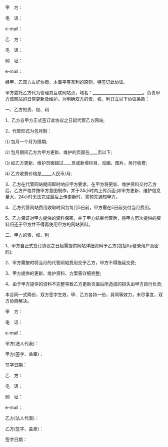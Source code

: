 
 


甲　方：


电　话：


e-mail：


乙　方：


电　话：


网　址：


e-mail：


经甲、乙双方友好协商，本着平等互利的原则，特签订此协议。


甲方委托乙方代为管理其互联网站点，域名：_________________________。负责甲方该网站的日常更新及维护。为明确双方的责、权、利订立以下协议条款：


一、乙方的责、权、利


1、乙方自甲方正式签订此协议之日起代管乙方网站;


2、代管形式为包月制：


⑴ 包月一个月为限期;


⑵ 包月期间乙方为甲方更新、维护的页面在____页以下;


⑶ 如乙方更新、维护页面超过____页或新增栏目、动画、图片，另行收费;


⑷ 乙方收费价格是_____人民币/月;


3、乙方在代管网站期间即时响应甲方要求，在甲方将更新、维护资料交付乙方后，乙方严格并按甲方意图制作，并于24小时内上传页面;如甲方更新、维护信息量大，24小时无法完成最后上传更新时，需预先通知甲方。


4、乙方代管网站费用收取时间为每月5日前，甲方需在5日前交付当月费用。


5、乙方保证对甲方提供的资料保密，并于甲方结束代管后，将甲方历次提供的资料归还于甲方并不得再使用甲方的网站资料。


二、甲方的责、权、利


1、甲方自正式签订协议之日起需提供网站详细资料予乙方(包括ftp登录用户及密码);


2、甲方需按时将当月的代管网站费用交予乙方，甲方不得拖延交费;


3、甲方提供的更新、维护资料、方案需详细完整;


4、由于甲方提供的资料不完整导致乙方更新页面后所造成的损失由甲方自行负责;


本合同一式两份，双方签字生效，甲、乙方各持一份，具同等效力，未尽事宜，双方协商解决。


甲　方：


电　话：


e-mail：


甲方(法人代表)：


甲方(签字、盖章)：


签字日期：


乙　方：


电　话：


网　址：


e-mail：


乙方(法人代表)：


乙方(签字、盖章)：


签字日期：




 


 

 
 
 
 
 
  


  
 

  


  


  
 
 
 
 

